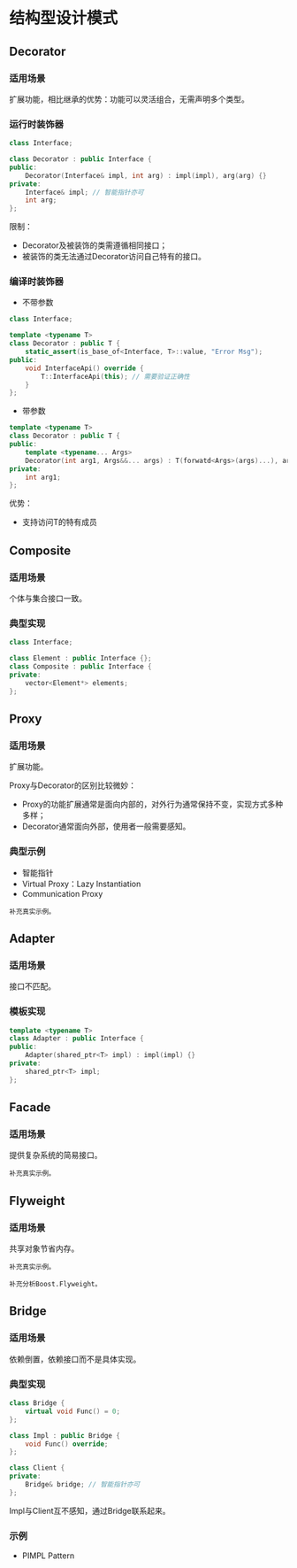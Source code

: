 # 结构型设计模式

## Decorator

### 适用场景

扩展功能，相比继承的优势：功能可以灵活组合，无需声明多个类型。

### 运行时装饰器

```cpp
class Interface;

class Decorator : public Interface {
public:
    Decorator(Interface& impl, int arg) : impl(impl), arg(arg) {}    
private:
    Interface& impl; // 智能指针亦可
    int arg;
};
```

限制：

- Decorator及被装饰的类需遵循相同接口；
- 被装饰的类无法通过Decorator访问自己特有的接口。

### 编译时装饰器

- 不带参数

```cpp
class Interface;

template <typename T>
class Decorator : public T {
    static_assert(is_base_of<Interface, T>::value, "Error Msg");
public:
    void InterfaceApi() override {
        T::InterfaceApi(this); // 需要验证正确性
    }
};
```

- 带参数

```cpp
template <typename T>
class Decorator : public T {
public:
    template <typename... Args>
    Decorator(int arg1, Args&&... args) : T(forwatd<Args>(args)...), arg1(arg1) {}
private:
    int arg1;
};
```

优势：

- 支持访问T的特有成员

## Composite

### 适用场景

个体与集合接口一致。

### 典型实现

```cpp
class Interface;

class Element : public Interface {};
class Composite : public Interface {
private:
    vector<Element*> elements;
};
```

## Proxy

### 适用场景

扩展功能。

Proxy与Decorator的区别比较微妙：

- Proxy的功能扩展通常是面向内部的，对外行为通常保持不变，实现方式多种多样；
- Decorator通常面向外部，使用者一般需要感知。

### 典型示例

- 智能指针
- Virtual Proxy：Lazy Instantiation
- Communication Proxy

```{note}
补充真实示例。
```

## Adapter

### 适用场景

接口不匹配。

### 模板实现

```cpp
template <typename T>
class Adapter : public Interface {
public:
    Adapter(shared_ptr<T> impl) : impl(impl) {}
private:
    shared_ptr<T> impl;
};
```

## Facade

### 适用场景

提供复杂系统的简易接口。

```{note}
补充真实示例。
```

## Flyweight

### 适用场景

共享对象节省内存。

```{note}
补充真实示例。

补充分析Boost.Flyweight。
```

## Bridge

### 适用场景

依赖倒置，依赖接口而不是具体实现。

### 典型实现

```cpp
class Bridge {
    virtual void Func() = 0;
};

class Impl : public Bridge {
    void Func() override;
};

class Client {
private:
    Bridge& bridge; // 智能指针亦可
};
```

Impl与Client互不感知，通过Bridge联系起来。

### 示例

- PIMPL Pattern